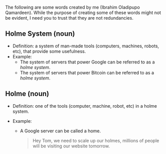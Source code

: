 The following are some words created by me (Ibrahim Oladipupo Qamardeen). While the purpose of creating some of these words might not be evident, I need you to trust that they are not redundancies.



## Holme System (noun)

- Definition: a system of man-made tools (computers, machines, robots, etc), that provide some usefulness.
- Example:
   - The system of servers that power Google can be referred to as a *holme system*.
   - The system of servers that power Bitcoin can be referred to as a *holme system*.



## Holme (noun)

- Definition: one of the tools (computer, machine, robot, etc) in a holme system.

- Example: 

  - A Google server can be called a home. 

    > Hey Tom, we need to scale up our holmes, millions of people will be visiting our website tomorrow.
